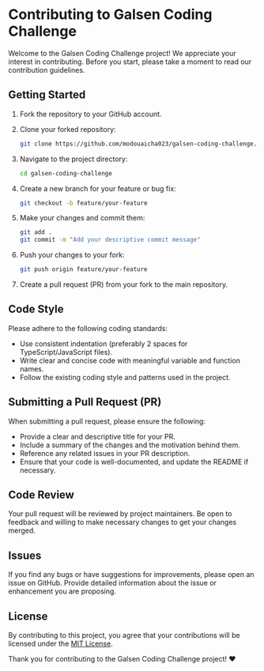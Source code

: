# Contributing to Galsen Coding Challenge

Welcome to the Galsen Coding Challenge project! We appreciate your interest in contributing. Before you start, please take a moment to read our contribution guidelines.

## Getting Started

1. Fork the repository to your GitHub account.
2. Clone your forked repository:

   ```bash
   git clone https://github.com/modouaicha023/galsen-coding-challenge.git
   ```

3. Navigate to the project directory:

   ```bash
   cd galsen-coding-challenge
   ```

4. Create a new branch for your feature or bug fix:

   ```bash
   git checkout -b feature/your-feature
   ```

5. Make your changes and commit them:

   ```bash
   git add .
   git commit -m "Add your descriptive commit message"
   ```

6. Push your changes to your fork:

   ```bash
   git push origin feature/your-feature
   ```

7. Create a pull request (PR) from your fork to the main repository.

## Code Style

Please adhere to the following coding standards:

- Use consistent indentation (preferably 2 spaces for TypeScript/JavaScript files).
- Write clear and concise code with meaningful variable and function names.
- Follow the existing coding style and patterns used in the project.

## Submitting a Pull Request (PR)

When submitting a pull request, please ensure the following:

- Provide a clear and descriptive title for your PR.
- Include a summary of the changes and the motivation behind them.
- Reference any related issues in your PR description.
- Ensure that your code is well-documented, and update the README if necessary.

## Code Review

Your pull request will be reviewed by project maintainers. Be open to feedback and willing to make necessary changes to get your changes merged.

## Issues

If you find any bugs or have suggestions for improvements, please open an issue on GitHub. Provide detailed information about the issue or enhancement you are proposing.

## License

By contributing to this project, you agree that your contributions will be licensed under the [MIT License](LICENSE).

Thank you for contributing to the Galsen Coding Challenge project! ❤️